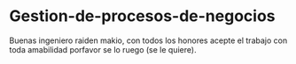 # Gestion-de-procesos-de-negocios
Buenas ingeniero raiden makio, con todos los honores acepte el trabajo con toda amabilidad porfavor se lo ruego (se le quiere).
